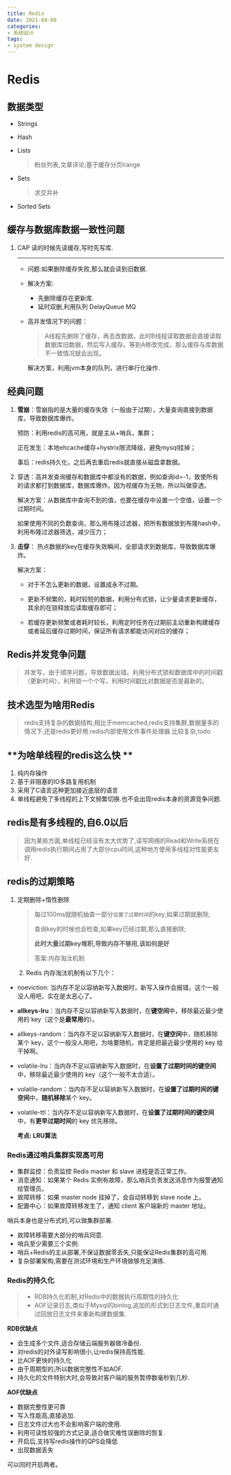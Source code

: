 ```yaml
---
title: Redis
date: 2021-04-08
categories:
- 系统设计
tags:
- system design
---
```




# Redis

## 数据类型

* Strings

* Hash

* Lists

  > 粉丝列表,文章评论;基于缓存分页lrange

* Sets

  >求交并补

* Sorted Sets

## 缓存与数据库数据一致性问题

1. CAP 读的时候先读缓存,写时先写库.

   ---

   * 问题:如果删除缓存失败,那么就会读到旧数据.

   * 解决方案:

     * 先删除缓存在更新库.
     * 延时双删,利用队列 DelayQueue MQ

   * 高并发情况下的问题：

     > A线程先删除了缓存，再去改数据，此时B线程读取数据会直接读取数据库旧数据，然后写入缓存。等到A修改完成，那么缓存与库数据不一致情况就会出现。

     解决方案，利用jvm本身的队列，进行串行化操作.

## 经典问题

1. **雪崩**：雪崩指的是大量的缓存失效（一般由于过期），大量查询直接到数据库，导致数据库爆炸。

   预防：利用redis的高可用，就是主从+哨兵，集群；

   正在发生：本地ehcache缓存+hystrix限流降级，避免mysql挂掉；

   事后：redis持久化，之后再去重启redis就直接从磁盘拿数据。

2. 穿透：高并发查询缓存和数据库中都没有的数据，例如查询id=-1，致使所有的请求都打到数据库，数据库爆炸。因为视缓存为无物，所以叫做穿透。

   解决方案：从数据库中查询不到的值，也要在缓存中设置一个空值，设置一个过期时间。	

   如果使用不同的负数查询，那么用布隆过滤器，把所有数据放到布隆hash中，利用布隆过滤器筛选，减少压力；

3. **击穿**： 热点数据的key在缓存失效瞬间，全部请求到数据库，导致数据库爆炸。

   解决方案：

   * 对于不怎么更新的数据，设置成永不过期。

   * 更新不频繁的，耗时较短的数据，利用分布式锁，让少量请求更新缓存，其余的在锁释放后读取缓存即可；
   * 若缓存更新频繁或者耗时较长，利用定时任务在过期前主动重新构建缓存或者延后缓存过期时间，保证所有请求都能访问对应的缓存；


## Redis并发竞争问题

> 并发写，由于顺序问题，导致数据出错。利用分布式锁和数据库中的时间戳（更新时间），利用锁一个个写，利用时间戳比对数据是否是最新的。

## 技术选型为啥用Redis

> redis支持复杂的数据结构,相比于memcached,redis支持集群,数据量多的情况下,还是redis更好用.redis内部使用文件事件处理器.比较复杂,todo

## **为啥单线程的redis这么快 **

1. 纯内存操作
2. 基于非阻塞的IO多路复用机制
3. 采用了C语言这种更加接近底层的语言
4. 单线程避免了多线程的上下文频繁切换.也不会出现redis本身的资源竞争问题.

## **redis是有多线程的,自6.0以后**

> 因为某些方面,单线程已经没有太大优势了,读写网络的Read和Write系统在调用redis执行期间占用了大部分cpu时间,这种地方使用多线程对性能更友好.

## redis的过期策略

1. 定期删除+惰性删除

   >每过100ms就随机抽查一部分`设置了过期时间`的key,如果过期就删除;
   >
   >查询key的时候也会检查,如果key已经过期,那么直接删除;
   >
   >**此时大量过期key堆积,导致内存不够用,该如何是好**
   >
   >答案:内存淘汰机制


   ​	2. Redis 内存淘汰机制有以下几个：

- noeviction: 当内存不足以容纳新写入数据时，新写入操作会报错，这个一般没人用吧，实在是太恶心了。

- **allkeys-lru**：当内存不足以容纳新写入数据时，在**键空间**中，移除最近最少使用的 key（这个是**最常用**的）。

- allkeys-random：当内存不足以容纳新写入数据时，在**键空间**中，随机移除某个 key，这个一般没人用吧，为啥要随机，肯定是把最近最少使用的 key 给干掉啊。

- volatile-lru：当内存不足以容纳新写入数据时，在**设置了过期时间的键空间**中，移除最近最少使用的 key（这个一般不太合适）。

- volatile-random：当内存不足以容纳新写入数据时，在**设置了过期时间的键空间**中，**随机移除**某个 key。

- volatile-ttl：当内存不足以容纳新写入数据时，在**设置了过期时间的键空间**中，有**更早过期时间**的 key 优先移除。

   **考点: LRU算法**



###    Redis通过哨兵集群实现高可用

- 集群监控：负责监控 Redis master 和 slave 进程是否正常工作。
- 消息通知：如果某个 Redis 实例有故障，那么哨兵负责发送消息作为报警通知给管理员。
- 故障转移：如果 master node 挂掉了，会自动转移到 slave node 上。
- 配置中心：如果故障转移发生了，通知 client 客户端新的 master 地址。

哨兵本身也是分布式的,可以做集群部署.

+ 故障转移需要大部分的哨兵同意.
+ 哨兵至少需要三个实例.
+ 哨兵+Redis的主从部署,不保证数据零丢失,只能保证Redis集群的高可用.
+ 复杂部署架构,需要在测试环境和生产环境做够充足演练.

### Redis的持久化

> + RDB持久化机制,对Redis中的数据执行周期性的持久化
> + AOF记录日志,类似于Mysql的binlog,追加的形式到日志文件,重启时通过回放日志文件来重新构建数据集.

**RDB优缺点**

+ 会生成多个文件,适合存储云端服务器做冷备份.
+ 对redis的对外读写影响很小,让redis保持高性能.
+ 比AOF更快的持久化
+ 由于周期型的,所以数据完整性不如AOF.
+ 持久化的文件特别大时,会导致对客户端的服务暂停数毫秒到几秒.

**AOF优缺点**

+ 数据完整性更可靠
+ 写入性能高,直接追加.
+ 日志文件过大也不会影响客户端的使用.
+ 利用可读性较强的方式记录,适合做灾难性误删除的恢复.
+ 开启后,支持写redis操作的QPS会降低
+ 出现数据丢失

可以同时开启两者。



